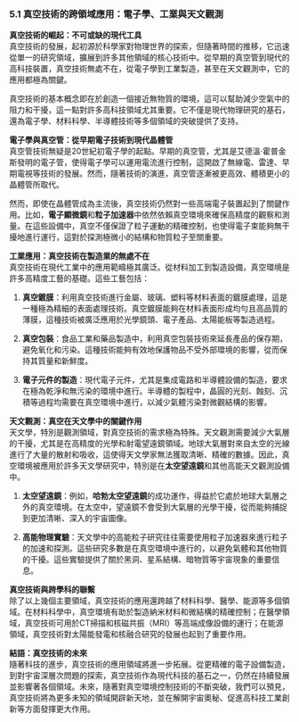 ### 5.1 真空技術的跨領域應用：電子學、工業與天文觀測

**真空技術的崛起：不可或缺的現代工具**  
真空技術的發展，起初源於科學家對物理世界的探索，但隨著時間的推移，它迅速從單一的研究領域，擴展到許多其他領域的核心技術中。從早期的真空管到現代的高科技裝置，真空技術無處不在，從電子學到工業製造，甚至在天文觀測中，它的應用都極為關鍵。

真空技術的基本概念即在於創造一個接近無物質的環境，這可以幫助減少空氣中的阻力和干擾，這一點對許多高科技領域尤其重要。它不僅是現代物理研究的基石，還為電子學、材料科學、半導體技術等多個領域的突破提供了支持。

**電子學與真空管：從早期電子技術到現代晶體管**  
真空管技術無疑是20世紀初電子學的起點。早期的真空管，尤其是艾德溫·霍普金斯發明的電子管，使得電子學可以運用電流進行控制，這開啟了無線電、雷達、早期電視等技術的發展。然而，隨著技術的演進，真空管逐漸被更高效、體積更小的晶體管所取代。

然而，即使在晶體管成為主流後，真空技術仍然對一些高端電子裝置起到了關鍵作用。比如，**電子顯微鏡**和**粒子加速器**中依然依賴真空環境來確保高精度的觀察和測量。在這些設備中，真空不僅保證了粒子運動的精確控制，也使得電子束能夠無干擾地進行運行，這對於探測極微小的結構和物質粒子至關重要。

**工業應用：真空技術在製造業的無處不在**  
真空技術在現代工業中的應用範疇極其廣泛。從材料加工到製造設備，真空環境是許多高精度工藝的基礎。這些工藝包括：

1. **真空鍍膜**：利用真空技術進行金屬、玻璃、塑料等材料表面的鍍膜處理，這是一種極為精細的表面處理技術。真空鍍膜能夠在材料表面形成均勻且高品質的薄膜，這種技術被廣泛應用於光學鏡頭、電子產品、太陽能板等製造過程。

2. **真空包裝**：食品工業和藥品製造中，利用真空包裝技術來延長產品的保存期，避免氧化和污染。這種技術能夠有效地保護物品不受外部環境的影響，從而保持其質量和新鮮度。

3. **電子元件的製造**：現代電子元件，尤其是集成電路和半導體設備的製造，要求在極為乾淨和無污染的環境中進行。半導體的製程中，晶圓的光刻、蝕刻、沉積等過程均需要在真空環境中進行，以減少氣體污染對微觀結構的影響。

**天文觀測：真空在天文學中的關鍵作用**  
天文學，特別是觀測領域，對真空技術的需求極為特殊。天文觀測需要減少大氣層的干擾，尤其是在高精度的光學和射電望遠鏡領域。地球大氣層對來自太空的光線進行了大量的散射和吸收，這使得天文學家無法獲取清晰、精確的數據。因此，真空環境被應用於許多天文學研究中，特別是在**太空望遠鏡**和其他高能天文觀測設備中。

1. **太空望遠鏡**：例如，**哈勃太空望遠鏡**的成功運作，得益於它處於地球大氣層之外的真空環境。在太空中，望遠鏡不會受到大氣層的光學干擾，從而能夠捕捉到更加清晰、深入的宇宙圖像。

2. **高能物理實驗**：天文學中的高能粒子研究往往需要使用粒子加速器來進行粒子的加速和探測。這些研究多數是在真空環境中進行的，以避免氣體和其他物質的干擾。這些實驗提供了關於黑洞、星系結構、暗物質等宇宙現象的重要信息。

**真空技術與跨學科的聯繫**  
除了以上幾個主要領域，真空技術的應用還跨越了材料科學、醫學、能源等多個領域。在材料科學中，真空環境有助於製造納米材料和微結構的精確控制；在醫學領域，真空技術可用於CT掃描和核磁共振（MRI）等高端成像設備的運行；在能源領域，真空技術對太陽能發電和核融合研究的發展也起到了重要作用。

**結語：真空技術的未來**  
隨著科技的進步，真空技術的應用領域將進一步拓展。從更精確的電子設備製造，到對宇宙深層次問題的探索，真空技術作為現代科技的基石之一，仍然在持續發展並影響著各個領域。未來，隨著對真空環境控制技術的不斷突破，我們可以預見，真空技術將為更多未知的領域開辟新天地，並在解開宇宙奧秘、促進高科技工業創新等方面發揮更大作用。